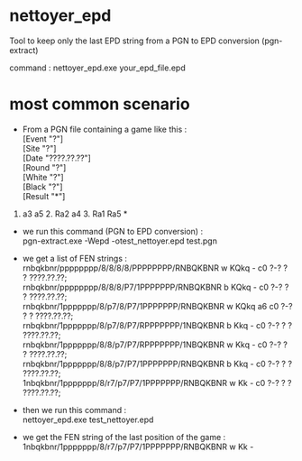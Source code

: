 # nettoyer_epd
Tool to keep only the last EPD string from a PGN to EPD conversion (pgn-extract)<p>

command : nettoyer_epd.exe your_epd_file.epd

# most common scenario
- From a PGN file containing a game like this :<br>
[Event "?"]<br>
[Site "?"]<br>
[Date "????.??.??"]<br>
[Round "?"]<br>
[White "?"]<br>
[Black "?"]<br>
[Result "*"]<p>

1. a3 a5 2. Ra2 a4 3. Ra1 Ra5 *<p>

- we run this command (PGN to EPD conversion) :<br>
pgn-extract.exe -Wepd -otest_nettoyer.epd test.pgn<p>

- we get a list of FEN strings :<br>
rnbqkbnr/pppppppp/8/8/8/8/PPPPPPPP/RNBQKBNR w KQkq - c0 ?-? ? ? ????.??.??;<br>
rnbqkbnr/pppppppp/8/8/8/P7/1PPPPPPP/RNBQKBNR b KQkq - c0 ?-? ? ? ????.??.??;<br>
rnbqkbnr/1ppppppp/8/p7/8/P7/1PPPPPPP/RNBQKBNR w KQkq a6 c0 ?-? ? ? ????.??.??;<br>
rnbqkbnr/1ppppppp/8/p7/8/P7/RPPPPPPP/1NBQKBNR b Kkq - c0 ?-? ? ? ????.??.??;<br>
rnbqkbnr/1ppppppp/8/8/p7/P7/RPPPPPPP/1NBQKBNR w Kkq - c0 ?-? ? ? ????.??.??;<br>
rnbqkbnr/1ppppppp/8/8/p7/P7/1PPPPPPP/RNBQKBNR b Kkq - c0 ?-? ? ? ????.??.??;<br>
1nbqkbnr/1ppppppp/8/r7/p7/P7/1PPPPPPP/RNBQKBNR w Kk - c0 ?-? ? ? ????.??.??;<p>

- then we run this command :<br>
nettoyer_epd.exe test_nettoyer.epd<p>

- we get the FEN string of the last position of the game :<br>
1nbqkbnr/1ppppppp/8/r7/p7/P7/1PPPPPPP/RNBQKBNR w Kk -<p>
